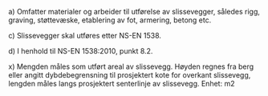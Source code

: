a) Omfatter materialer og arbeider til utførelse av slissevegger, således rigg, graving, støttevæske, etablering av fot, armering, betong etc.

c) Slissevegger skal utføres etter NS-EN 1538.

d) I henhold til NS-EN 1538:2010, punkt 8.2.

x) Mengden måles som utført areal av slissevegg. Høyden regnes fra berg eller angitt dybdebegrensning til prosjektert kote for overkant slissevegg, lengden måles langs prosjektert senterlinje av slissevegg. Enhet: m2

